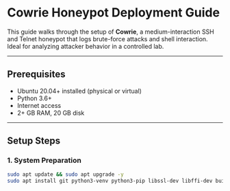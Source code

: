 # Cowrie Honeypot Deployment Guide

This guide walks through the setup of **Cowrie**, a medium-interaction SSH and Telnet honeypot that logs brute-force attacks and shell interaction. Ideal for analyzing attacker behavior in a controlled lab.

---

## Prerequisites

- Ubuntu 20.04+ installed (physical or virtual)
- Python 3.6+
- Internet access
- 2+ GB RAM, 20 GB disk

---

## Setup Steps

### 1. System Preparation

```bash
sudo apt update && sudo apt upgrade -y
sudo apt install git python3-venv python3-pip libssl-dev libffi-dev build-essential libpython3-dev libyaml-dev libxslt1-dev -y